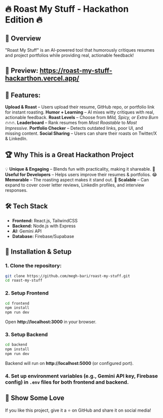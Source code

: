 # 🔥 Roast My Stuff - Hackathon Edition 🔥

## 🚀 Overview
"Roast My Stuff" is an AI-powered tool that humorously critiques resumes and project portfolios while providing real, actionable feedback!

## 🔗 Preview: https://roast-my-stuff-hackarthon.vercel.app/

## 🎯 Features:
**Upload & Roast** – Users upload their resume, GitHub repo, or portfolio link for instant roasting.
**Humor + Learning** – AI mixes witty critiques with real, actionable feedback.
**Roast Levels** – Choose from *Mild, Spicy, or Extra Burn* 🔥🔥🔥.
**Leaderboard** – Rank resumes from *Most Roastable* to *Most Impressive*.
**Portfolio Checker** – Detects outdated links, poor UI, and missing content.
**Social Sharing** – Users can share their roasts on Twitter/X & LinkedIn.

## 🏆 Why This is a Great Hackathon Project
💡 **Unique & Engaging** – Blends fun with practicality, making it shareable.
📌 **Useful for Developers** – Helps users improve their resumes & portfolios.
😂 **Memorable** – The roasting aspect makes it stand out.
🚀 **Scalable** – Can expand to cover cover letter reviews, LinkedIn profiles, and interview responses.

## 🛠 Tech Stack
- **Frontend:** React.js, TailwindCSS
- **Backend:** Node.js with Express
- **AI:** Gemini API
- **Database:** Firebase/Supabase

## 🔧 Installation & Setup
### 1. Clone the repository:
   ```sh
   git clone https://github.com/megh-bari/roast-my-stuff.git
   cd roast-my-stuff
   ```
### 2. Setup Frontend
   ```sh
   cd frontend
   npm install
   npm run dev
   ```
   Open **http://localhost:3000** in your browser.

### 3. Setup Backend
   ```sh
   cd backend
   npm install
   npm run dev
   ```
   Backend will run on **http://localhost:5000** (or configured port).

### 4. Set up environment variables (e.g., Gemini API key, Firebase config) in `.env` files for both frontend and backend.


## 🌟 Show Some Love
If you like this project, give it a ⭐ on GitHub and share it on social media!
